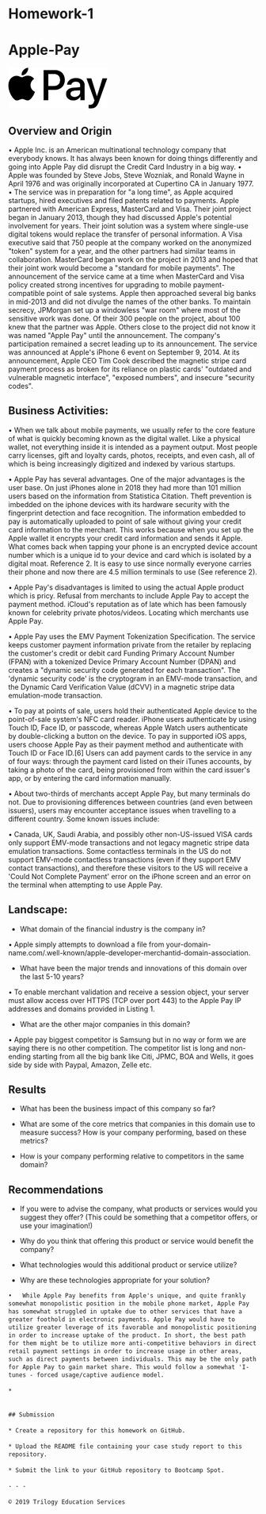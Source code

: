 # Homework-1

# Apple-Pay

<img src = "pictures/logo.png" alt="logo" width="200"/>

## Overview and Origin
•	Apple Inc. is an American multinational technology company that everybody knows. It has always been known for doing things differently and going into Apple Pay did disrupt the Credit Card Industry in a big way.
•	Apple was founded by Steve Jobs, Steve Wozniak, and Ronald Wayne in April 1976 and was originally incorporated at Cupertino CA in January 1977.
•	The service was in preparation for "a long time", as Apple acquired startups, hired executives and filed patents related to payments. Apple partnered with American Express, MasterCard and Visa. Their joint project began in January 2013, though they had discussed Apple's potential involvement for years. Their joint solution was a system where single-use digital tokens would replace the transfer of personal information. A Visa executive said that 750 people at the company worked on the anonymized "token" system for a year, and the other partners had similar teams in collaboration. MasterCard began work on the project in 2013 and hoped that their joint work would become a "standard for mobile payments". The announcement of the service came at a time when MasterCard and Visa policy created strong incentives for upgrading to mobile payment-compatible point of sale systems. Apple then approached several big banks in mid-2013 and did not divulge the names of the other banks. To maintain secrecy, JPMorgan set up a windowless "war room" where most of the sensitive work was done. Of their 300 people on the project, about 100 knew that the partner was Apple. Others close to the project did not know it was named "Apple Pay" until the announcement. The company's participation remained a secret leading up to its announcement. The service was announced at Apple's iPhone 6 event on September 9, 2014. At its announcement, Apple CEO Tim Cook described the magnetic stripe card payment process as broken for its reliance on plastic cards' "outdated and vulnerable magnetic interface", "exposed numbers", and insecure "security codes".



## Business Activities:

•	When we talk about mobile payments, we usually refer to the core feature of what is quickly becoming known as the digital wallet. Like a physical wallet, not everything inside it is intended as a payment output. Most people carry licenses, gift and loyalty cards, photos, receipts, and even cash, all of which is being increasingly digitized and indexed by various startups.

•	Apple Pay has several advantages. One of the major advantages is the user base. On just iPhones alone in 2018 they had more than 101 million users based on the information from Statistica Citation. Theft prevention is imbedded on the iphone devices with its hardware security with the fingerprint detection and face recognition. The information embedded to pay is automatically uploaded to point of sale without giving your credit card information to the merchant. This works because when you set up the Apple wallet it encrypts your credit card information and sends it Apple. What comes back when tapping your phone is an encrypted device account number which is a unique id to your device and card which is isolated by a digital moat. Reference 2. It is easy to use since normally everyone carries their phone and now there are 4.5 million terminals to use (See reference 2).





•	Apple Pay's disadvantages is limited to using the actual Apple product which is pricy. Refusal from merchants to include Apple Pay to accept the payment method. iCloud's reputation as of late which has been famously known for celebrity private photos/videos. Locating which merchants use Apple Pay.

•	Apple Pay uses the EMV Payment Tokenization Specification. The service keeps customer payment information private from the retailer by replacing the customer's credit or debit card Funding Primary Account Number (FPAN) with a tokenized Device Primary Account Number (DPAN) and creates a "dynamic security code generated for each transaction". The 'dynamic security code' is the cryptogram in an EMV-mode transaction, and the Dynamic Card Verification Value (dCVV) in a magnetic stripe data emulation-mode transaction.

•	To pay at points of sale, users hold their authenticated Apple device to the point-of-sale system's NFC card reader. iPhone users authenticate by using Touch ID, Face ID, or passcode, whereas Apple Watch users authenticate by double-clicking a button on the device. To pay in supported iOS apps, users choose Apple Pay as their payment method and authenticate with Touch ID or Face ID.[6] Users can add payment cards to the service in any of four ways: through the payment card listed on their iTunes accounts, by taking a photo of the card, being provisioned from within the card issuer's app, or by entering the card information manually.

•	About two-thirds of merchants accept Apple Pay, but many terminals do not. Due to provisioning differences between countries (and even between issuers), users may encounter acceptance issues when travelling to a different country. Some known issues include:

•	Canada, UK, Saudi Arabia, and possibly other non-US-issued VISA cards only support EMV-mode transactions and not legacy magnetic stripe data emulation transactions. Some contactless terminals in the US do not support EMV-mode contactless transactions (even if they support EMV contact transactions), and therefore these visitors to the US will receive a 'Could Not Complete Payment' error on the iPhone screen and an error on the terminal when attempting to use Apple Pay.




## Landscape:

* What domain of the financial industry is the company in?

•	Apple simply attempts to download a file from your-domain-name.com/.well-known/apple-developer-merchantid-domain-association.

* What have been the major trends and innovations of this domain over the last 5-10 years?

•	To enable merchant validation and receive a session object, your server must allow access over HTTPS (TCP over port 443) to the Apple Pay IP addresses and domains provided in Listing 1.

* What are the other major companies in this domain?

•	Apple pay biggest competitor is Samsung but in no way or form we are saying there is no other competition. The competitor list is long and non-ending starting from all the big bank like Citi, JPMC, BOA and Wells, it goes side by side with Paypal, Amazon, Zelle etc.


## Results

* What has been the business impact of this company so far?

* What are some of the core metrics that companies in this domain use to measure success? How is your company performing, based on these metrics?

* How is your company performing relative to competitors in the same domain?


## Recommendations

* If you were to advise the company, what products or services would you suggest they offer? (This could be something that a competitor offers, or use your imagination!)

* Why do you think that offering this product or service would benefit the company?

* What technologies would this additional product or service utilize?

* Why are these technologies appropriate for your solution?
```
•	While Apple Pay benefits from Apple's unique, and quite frankly somewhat monopolistic position in the mobile phone market, Apple Pay has somewhat struggled in uptake due to other services that have a greater foothold in electronic payments. Apple Pay would have to utilize greater leverage of its favorable and monopolistic positioning in order to increase uptake of the product. In short, the best path for them might be to utilize more anti-competitive behaviors in direct retail payment settings in order to increase usage in other areas, such as direct payments between individuals. This may be the only path for Apple Pay to gain market share. This would follow a somewhat 'I-tunes - forced usage/captive audience model.

*


## Submission

* Create a repository for this homework on GitHub.

* Upload the README file containing your case study report to this repository.

* Submit the link to your GitHub repository to Bootcamp Spot.

- - -

© 2019 Trilogy Education Services
